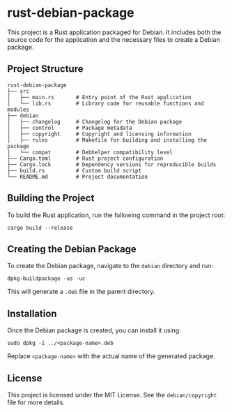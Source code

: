 # rust-debian-package

This project is a Rust application packaged for Debian. It includes both the source code for the application and the necessary files to create a Debian package.

## Project Structure

```
rust-debian-package
├── src
│   ├── main.rs       # Entry point of the Rust application
│   └── lib.rs        # Library code for reusable functions and modules
├── debian
│   ├── changelog     # Changelog for the Debian package
│   ├── control       # Package metadata
│   ├── copyright     # Copyright and licensing information
│   ├── rules         # Makefile for building and installing the package
│   └── compat        # Debhelper compatibility level
├── Cargo.toml        # Rust project configuration
├── Cargo.lock        # Dependency versions for reproducible builds
├── build.rs          # Custom build script
└── README.md         # Project documentation
```

## Building the Project

To build the Rust application, run the following command in the project root:

```
cargo build --release
```

## Creating the Debian Package

To create the Debian package, navigate to the `debian` directory and run:

```
dpkg-buildpackage -us -uc
```

This will generate a `.deb` file in the parent directory.

## Installation

Once the Debian package is created, you can install it using:

```
sudo dpkg -i ../<package-name>.deb
```

Replace `<package-name>` with the actual name of the generated package.

## License

This project is licensed under the MIT License. See the `debian/copyright` file for more details.